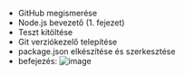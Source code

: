 - GitHub megismerése
- Node.js bevezető (1. fejezet)
- Teszt kitöltése
- Git verziókezelő telepítése
- package.json elkészítése és szerkesztése
- befejezés:
![image](https://user-images.githubusercontent.com/25821228/190643235-77c9a3cb-5690-4423-839c-43c91d6e7ddb.png)
